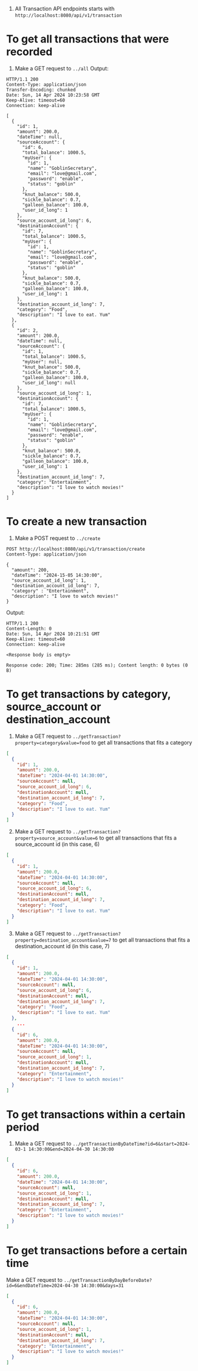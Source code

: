 1. All Transaction API endpoints starts with `http://localhost:8080/api/v1/transaction`
# To get all transactions that were recorded
1. Make a GET request to `../all`
   Output:
```http
HTTP/1.1 200 
Content-Type: application/json
Transfer-Encoding: chunked
Date: Sun, 14 Apr 2024 10:23:58 GMT
Keep-Alive: timeout=60
Connection: keep-alive

[
  {
    "id": 1,
    "amount": 200.0,
    "dateTime": null,
    "sourceAccount": {
      "id": 6,
      "total_balance": 1000.5,
      "myUser": {
        "id": 1,
        "name": "GoblinSecretary",
        "email": "love@gmail.com",
        "password": "enable",
        "status": "goblin"
      },
      "knut_balance": 500.0,
      "sickle_balance": 0.7,
      "galleon_balance": 100.0,
      "user_id_long": 1
    },
    "source_account_id_long": 6,
    "destinationAccount": {
      "id": 7,
      "total_balance": 1000.5,
      "myUser": {
        "id": 1,
        "name": "GoblinSecretary",
        "email": "love@gmail.com",
        "password": "enable",
        "status": "goblin"
      },
      "knut_balance": 500.0,
      "sickle_balance": 0.7,
      "galleon_balance": 100.0,
      "user_id_long": 1
    },
    "destination_account_id_long": 7,
    "category": "Food",
    "description": "I love to eat. Yum"
  },
  {
    "id": 2,
    "amount": 200.0,
    "dateTime": null,
    "sourceAccount": {
      "id": 1,
      "total_balance": 1000.5,
      "myUser": null,
      "knut_balance": 500.0,
      "sickle_balance": 0.7,
      "galleon_balance": 100.0,
      "user_id_long": null
    },
    "source_account_id_long": 1,
    "destinationAccount": {
      "id": 7,
      "total_balance": 1000.5,
      "myUser": {
        "id": 1,
        "name": "GoblinSecretary",
        "email": "love@gmail.com",
        "password": "enable",
        "status": "goblin"
      },
      "knut_balance": 500.0,
      "sickle_balance": 0.7,
      "galleon_balance": 100.0,
      "user_id_long": 1
    },
    "destination_account_id_long": 7,
    "category": "Entertainment",
    "description": "I love to watch movies!"
  }
]
```
# To create a new transaction
1. Make a POST request to `../create`
```http
POST http://localhost:8080/api/v1/transaction/create  
Content-Type: application/json  
  
{  
  "amount": 200,  
  "dateTime": "2024-15-05 14:30:00",
  "source_account_id_long": 1,  
  "destination_account_id_long": 7,  
  "category" : "Entertainment",  
  "description": "I love to watch movies!"
}
```
Output:
```http
HTTP/1.1 200 
Content-Length: 0
Date: Sun, 14 Apr 2024 10:21:51 GMT
Keep-Alive: timeout=60
Connection: keep-alive

<Response body is empty>

Response code: 200; Time: 285ms (285 ms); Content length: 0 bytes (0 B)
```

# To get transactions by category, source_account or destination_account
1. Make a GET request to `../getTransaction?property=category&value=food` to get all transactions that fits a category
```json
[
  {
    "id": 1,
    "amount": 200.0,
    "dateTime": "2024-04-01 14:30:00",
    "sourceAccount": null,
    "source_account_id_long": 6,
    "destinationAccount": null,
    "destination_account_id_long": 7,
    "category": "Food",
    "description": "I love to eat. Yum"
  }
]
```
2. Make a GET request to `../getTransaction?property=source_account&value=6` to get all transactions that fits a source_account id (in this case, 6)
```json
[
  {
    "id": 1,
    "amount": 200.0,
    "dateTime": "2024-04-01 14:30:00",
    "sourceAccount": null,
    "source_account_id_long": 6,
    "destinationAccount": null,
    "destination_account_id_long": 7,
    "category": "Food",
    "description": "I love to eat. Yum"
  }
]
```
3.  Make a GET request to `../getTransaction?property=destination_account&value=7` to get all transactions that fits a destination_account id (in this case, 7)
```json
[
  {
    "id": 1,
    "amount": 200.0,
    "dateTime": "2024-04-01 14:30:00",
    "sourceAccount": null,
    "source_account_id_long": 6,
    "destinationAccount": null,
    "destination_account_id_long": 7,
    "category": "Food",
    "description": "I love to eat. Yum"
  },
	...
  {
    "id": 6,
    "amount": 200.0,
    "dateTime": "2024-04-01 14:30:00",
    "sourceAccount": null,
    "source_account_id_long": 1,
    "destinationAccount": null,
    "destination_account_id_long": 7,
    "category": "Entertainment",
    "description": "I love to watch movies!"
  }
]
```

# To get transactions within a certain period
1. Make a GET request to `../getTransactionByDateTime?id=6&start=2024-03-1 14:30:00&end=2024-04-30 14:30:00`
```json
[
  {
    "id": 6,
    "amount": 200.0,
    "dateTime": "2024-04-01 14:30:00",
    "sourceAccount": null,
    "source_account_id_long": 1,
    "destinationAccount": null,
    "destination_account_id_long": 7,
    "category": "Entertainment",
    "description": "I love to watch movies!"
  }
]
```

# To get transactions before a certain time
Make a GET request to `../getTransactionByDayBeforeDate?id=6&endDateTime=2024-04-30 14:30:00&days=31`
```json
[
  {
    "id": 6,
    "amount": 200.0,
    "dateTime": "2024-04-01 14:30:00",
    "sourceAccount": null,
    "source_account_id_long": 1,
    "destinationAccount": null,
    "destination_account_id_long": 7,
    "category": "Entertainment",
    "description": "I love to watch movies!"
  }
]
```